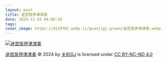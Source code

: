 ```yaml
---
layout: post
title: 迷宫饭伊津津美
date: 2024-11-25 04:06:18
tags:
cover_image: https://d119f02.webp.li/guanjigj.green/迷宫饭伊津津美.webp
---
```


[![迷宫饭伊津津美](https://d119f02.webp.li/guanjigj.green/迷宫饭伊津津美.webp)](https://rclone.cosec.moe/guanjigj.green/迷宫饭伊津津美.webp)

[迷宫饭伊津津美](https://guanjigj.green/迷宫饭伊津津美) © 2024 by [关机GJ](https://guanjigj.green) is licensed under [CC BY-NC-ND 4.0](https://creativecommons.org/licenses/by-nc-nd/4.0/)